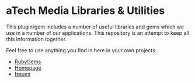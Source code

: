 # aTech Media Libraries & Utilities

This plugin/gem includes a number of useful libraries and gems which we use in a number
of our applications. This repository is an attempt to keep all this information together.

Feel free to use anything you find in here in your own projects.

 * [RubyGems](http://rubygems.com/gems/atech)
 * [Homepage](http://atechmedia.com)
 * [Issues](http://github.com/atech/atech/issues)
 